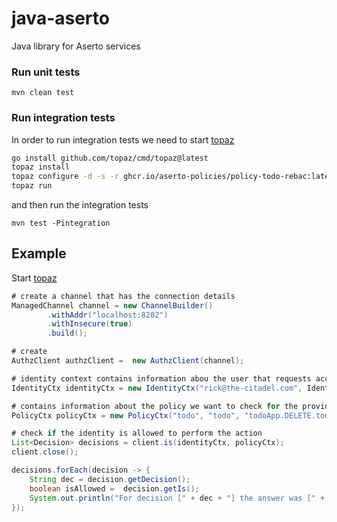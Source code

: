# java-aserto
Java library for Aserto services


### Run unit tests
```
mvn clean test
```

### Run integration tests
In order to run integration tests we need to start [topaz](https://github.com/aserto-dev/topaz)
```bash
go install github.com/topaz/cmd/topaz@latest
topaz install
topaz configure -d -s -r ghcr.io/aserto-policies/policy-todo-rebac:latest todo
topaz run
```
and then run the integration tests
```
mvn test -Pintegration
```

## Example
Start [topaz](https://github.com/aserto-dev/topaz)

```java
# create a channel that has the connection details
ManagedChannel channel = new ChannelBuilder()
        .withAddr("localhost:8282")
        .withInsecure(true)
        .build();

# create
AuthzClient authzClient =  new AuthzClient(channel);

# identity context contains information abou the user that requests access to some resource
IdentityCtx identityCtx = new IdentityCtx("rick@the-citadel.com", IdentityType.IDENTITY_TYPE_SUB);

# contains information about the policy we want to check for the provided identity
PolicyCtx policyCtx = new PolicyCtx("todo", "todo", "todoApp.DELETE.todos.__id", new String[]{"allowed"});

# check if the identity is allowed to perform the action
List<Decision> decisions = client.is(identityCtx, policyCtx);
client.close();

decisions.forEach(decision -> {
    String dec = decision.getDecision();
    boolean isAllowed =  decision.getIs();
    System.out.println("For decision [" + dec + "] the answer was [" + isAllowed + "]");
});
```
